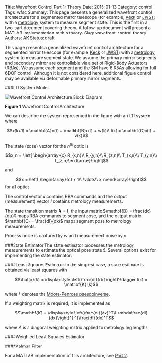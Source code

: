 Title: Wavefront Control Part 1: Theory 
Date: 2016-01-13
Category: control
Tags: wfsc
Summary: This page presents a generalized wavefront control architecture for a segmented mirror telescope (for example, [Keck](https://en.wikipedia.org/wiki/W._M._Keck_Observatory) or [JWST](https://en.wikipedia.org/wiki/James_Webb_Space_Telescope)) with a [metrology](https://en.wikipedia.org/wiki/Metrology) system to measure segment state. This is the first in a two-part document covering theory. A follow-up document will present a MATLAB implementation of this theory.
Slug: wavefront-control-theory
Authors: AK
Status: draft

This page presents a generalized wavefront control architecture for a segmented mirror telescope (for example, [Keck](https://en.wikipedia.org/wiki/W._M._Keck_Observatory) or [JWST](https://en.wikipedia.org/wiki/James_Webb_Space_Telescope)) with a [metrology](https://en.wikipedia.org/wiki/Metrology) system to measure segment state. We assume the primary mirror segments and secondary mirror are controllable via a set of Rigid-Body Actuators (RBAs). We assume each segment and the SM have 6 RBAs allowing for full 6DOF control. Although it is not considered here, additional figure control may be available via deformable primary mirror segments.  

###LTI System Model

![Wavefront Control Architecture Block Diagram]({filename}/img/wavefront-control-theory-01.png)

**Figure 1** Wavefront Control Architecture

We can describe the system represented in the figure with an LTI system where

$$x(k+1) = \mathbf{A}x(t) + \mathbf{B}u(t) + w(k)\\
l(k) = \mathbf{C}x(t) + v(k)$$

The state (pose) vector for the $n^{th}$ optic is

$$x_n = \left[ \begin{array}{c}
R_{x,n}\\
R_{y,n}\\
R_{z,n}\\
T_{x,n}\\
T_{y,n}\\
T_{z,n}\end{array}\right]$$

and

$$x = \left[ \begin{array}{c}
x_1\\
\vdots\\
x_n\end{array}\right]$$
for all optics.

The control vector $u$ contains RBA commands and the output (measurement) vector $l$ contains metrology measurements.

The state transition matrix $\textbf{A} = \textbf{I}$, the input matrix $\mathbf{B} = \frac{dx}{du}$ maps RBA commands to segment pose, and the output matrix $\mathbf{C} = \frac{dl}{dx}$ maps segment pose to metrology measurements.

Process noise is captured by $w$ and measurement noise by $v$.

###State Estimator
The state estimator processes the metrology measurements to estimate the optical pose stste $\hat{x}$. Several options exist for implementing the state estimator:

####Least Squares Estimator
In the simplest case, a state estimate is obtained via least squares with

$$\hat{x}(k) = \displaystyle \left(\frac{dl}{dx}\right)^\dagger l(k) = \mathbf{K}l(k)$$

where $\dagger$ denotes the [Moore-Penrose pseudoinverse](https://en.wikipedia.org/wiki/Moore–Penrose_pseudoinverse). 

If a weighting matrix is required, it is implemented as 

$$\mathbf{K} = \displaystyle \left(\frac{dl}{dx}^T\Lambda\frac{dl}{dx}\right)^{-1}\frac{dl}{dx}^T$$

where $\Lambda$ is a diagonal weighting matrix applied to metrology leg lengths.

####Weighted Least Squares Estimator

####Kalman Filter



For a MATLAB implementation of this architecture, see [Part 2]().
